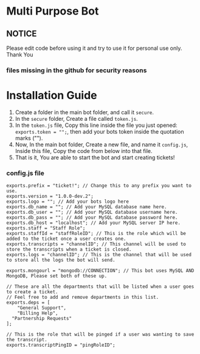 # Multi Purpose Bot

## NOTICE

Please edit code before using it and try to use it for personal use only. Thank You

### files missing in the github for security reasons

# Installation Guide
1. Create a folder in the main bot folder, and call it `secure`.
2. In the `secure` folder, Create a file called `token.js`.
3. In the `token.js` file, Copy this line inside the file you just opened: `exports.token = "";`, then add your bots token inside the quotation marks ("").
4. Now, In the main bot folder, Create a new file, and name it `config.js`, Inside this file, Copy the code from below into that file.
5. That is it, You are able to start the bot and start creating tickets!

### config.js file
```
exports.prefix = "ticket!"; // Change this to any prefix you want to use.
exports.version = "1.0.0-dev.2";
exports.logo = ""; // Add your bots logo here
exports.db_name = ""; // Add your MySQL database name here.
exports.db_user = ""; // Add your MySQL database username here.
exports.db_pass = ""; // Add your MySQL database password here.
exports.db_host = "localhost"; // Add your MySQL server IP here.
exports.staff = "Staff Role";
exports.staffId = "staffRoleID"; // This is the role which will be added to the ticket once a user creates one.
exports.transcripts = "channelID"; // This channel will be used to store the transcripts when a ticket is closed.
exports.logs = "channelID"; // This is the channel that will be used to store all the logs the bot will send.

exports.mongourl = "mongodb://CONNECTION"; // This bot uses MySQL AND MongoDB, Please set both of these up.

// These are all the departments that will be listed when a user goes to create a ticket.
// Feel free to add and remove departments in this list.
exports.deps = [
	"General Support",
	"Billing Help",
  "Partnership Requests"
];

// This is the role that will be pinged if a user was wanting to save the transcript.
exports.transcriptPingID = "pingRoleID";
```
